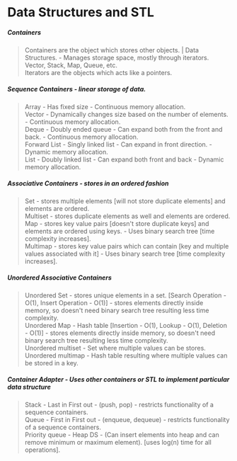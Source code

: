 # Data Structures and STL
##### Containers
> Containers are the object which stores other objects. | Data Structures. - Manages storage space, mostly through iterators.\
> Vector, Stack, Map, Queue, etc.\
> Iterators are the objects which acts like a pointers.
##### Sequence Containers - linear storage of data.
> Array - Has fixed size - Continuous memory allocation.\
> Vector - Dynamically changes size based on the number of elements. - Continuous memory allocation.\
> Deque - Doubly ended queue - Can expand both from the front and back. - Continuous memory allocation.\
> Forward List - Singly linked list - Can expand in front direction. - Dynamic memory allocation.\
> List - Doubly linked list - Can expand both front and back - Dynamic memory allocation.
##### Associative Containers - stores in an ordered fashion
> Set - stores multiple elements [will not store duplicate elements] and elements are ordered.\
> Multiset - stores duplicate elements as well and elements are ordered.\
> Map - stores key value pairs [doesn't store duplicate keys] and elements are ordered using keys. - Uses binary search tree [time complexity increases].\
> Multimap - stores key value pairs which can contain [key and multiple values associated with it] - Uses binary search tree [time complexity increases].
##### Unordered Associative Containers
> Unordered Set - stores unique elements in a set. [Search Operation - O(1), Insert Operation - O(1)] - stores elements directly inside memory, so doesn't need binary search tree resulting less time complexity.\
> Unordered Map - Hash table [Insertion - O(1), Lookup - O(1), Deletion - O(1)] - stores elements directly inside memory, so doesn't need binary search tree resulting less time complexity.\
> Unordered multiset - Set where multiple values can be stores.\
> Unordered multimap - Hash table resulting where multiple values can be stored in a key.
##### Container Adapter - Uses other containers or STL to implement particular data structure
> Stack - Last in First out - (push, pop) - restricts functionality of a sequence containers.\
> Queue - First in First out - (enqueue, dequeue) - restricts functionality of a sequence containers.\
> Priority queue - Heap DS - (Can insert elements into heap and can remove minimum or maximum element). [uses log(n) time for all operations].